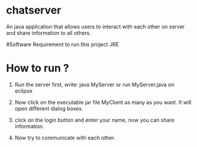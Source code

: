 # chatserver
An java application that allows users to interact with each other on server and share information to all others.

#Software Requirement to run this project
JRE

# How to run ?

1. Run the server first, write: java MyServer or run MyServer.java on eclipse

2. Now click on the executable jar file MyClient as many as you want. It will open different dialog boxes.

3. click on the login button and enter your name, now you can share information.

4. Now try to communicate with each other.






